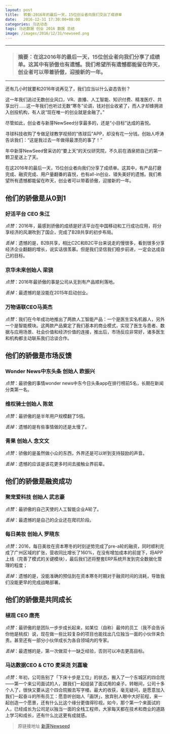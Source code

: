 ```yaml
---
layout: post
title:  转载:2016年的最后一天，15位创业者向我们交出了成绩单
date:   2016-12-31 17:30:00+08:00
categories: 马达动态
tags: 马达数据 创业 2016 数据 总结
image: /images/2016/12/31/newseed.png
---
```


---------
> ### 摘要：在这2016年的最后一天，15位创业者向我们分享了成绩单。这其中有骄傲也有遗憾。我们希望所有遗憾都能留在昨天，创业者可以带着骄傲，迎接新的一年。
--------

还有几小时就要和2016年说再见了，我们应当以什么姿态告别？

这一年我们追过无数创业风口，VR、直播、人工智能、知识付费、精准医疗、共享出行……这一年我们也听过无数“寒冬”论调，钱对创业收紧了，而人才却蜂拥进入创投机构，有人说“现在唯一的创业就是金融了。”

尽管如此，创业者与新芽NewSeed分享最多的，还是“小目标”达成的喜悦。

寻球科技收购了专做足球教学视频的“练球后”APP，却没有花一分钱。创始人呼涛告诉我们：“这是我过去一年做得最漂亮的事了！”

年中新芽NewSeed曾采访的“要上天”的天仪研究院，不久前在酒泉把自己的第一颗卫星送上了天。

在这2016年的最后一天，15位创业者向我们分享了成绩单。这其中，有产品打磨完成、融资完成、用户量翻番的喜悦，也有all-in创业、错失美好的遗憾。我们希望所有遗憾都能留在昨天，创业者可以带着骄傲，迎接新的一年。


## 他们的骄傲是从0到1

### 好活平台 CEO 朱江

*点赞*：2016年，最感到骄傲的成绩是好活平台在中国移动和工行成功应用，将分享经济的风潮吹到了国企，完成了B2B共享的初步布局。

*丢掉*：遗憾的是，B2B共享，相比C2C和B2C平台来说走的慢很多，看到很多分享经济企业翻翻的增长，说实话很羡慕。但是我们坚信我们稳步前进，一定会达成自己的目标。

### 京华未来创始人 梁骁

*点赞*：2016年最骄傲的事是公司从无到有产品顺利落地。

*丢掉*：最遗憾的是没能在2015年启动创业。

### 万物语联CEO马英杰

*点赞*：我们在今年成功地推出了两款人工智能产品：一个是医生实名机器人，另外一个是智能模块。这两款产品奠定了我们基本的商业模式，实现了医生与患者、数据与应用场景、社会价值和经济价值的连接，推出后，市场反应非常好，诸多医生和机构都主动联系我们洽谈合作。


## 他们的骄傲是市场反馈

### Wonder News中东头条 创始人 欧振兴

*点赞*：最骄傲的事情wonder news中东今日头条app在排行榜前5名，长期在新闻分类第一名。

### 维权骑士创始人 陈敛

*点赞*：最骄傲的是半年用户规模翻了5倍。

*丢掉*：遗憾的是有些事情做的还是太慢了。

### 青果 创始人 念文文

*点赞*：骄傲的是虽然做小众的东西，外界还是可以听到支持鼓励的声音。

*丢掉*：遗憾的应该是该花更多时间去接触业界前辈。


## 他们的骄傲是融资成功

### 聚宠爱科技 创始人 武志豪

*点赞*：最骄傲的自己天使的人工智能企业A轮了。

*丢掉*：最遗憾的是自己的企业还在爬坑阶段。

### 每日美妆 创始人 罗晓东

*点赞*：2016，每日美妆在资本寒冬的时刻逆势完成了pre-a轮的融资，同时顺利完成了广州区域的扩张，营收同比增长了160%，在没有增加成本的前提下，将APP上线（完善了模式的关键模块），最后我们还将整套ERP系统开发到完全数据化管理的程度；

*丢掉*：遗憾的是，没能准确的预估到在资本寒冬时期对于融资时间的消耗，导致我们没能更早的完成战略部署。

## 他们的骄傲是共同成长

### 植观 CEO 唐亮

*点赞*：最骄傲的是团队一步步成长起来，如某位（自称）最帅的员工（我不会告诉你他是桃叔）说，现在做一些比较复杂的项目也能找出几位独当一面的小伙伴来负责。甚至还有一部分小伙伴成长为各自领域内的专家。

*丢掉*：最遗憾的是，第一次做双十一缺乏经验，否则可以冲击更高目标。

### 马达数据CEO & CTO 麦采尧 刘嘉瑜

*点赞*：年初，公司告别了「下床十步是工位」的状态，搬入了一个东城区的四合院——第一个来公司面试的人，跟我们一起组装了面试用的桌子。转眼间，公司十多个人了，很快又要从这个四合院搬去写字楼。最大的收获，毫无疑问，是愿意加入我们一起奋斗的所有员工：愿意听创始人「画饼」，放弃别人眼中大好前程，来一起创造一个愿景，还有什么比这个缘分更值得珍视。如今，那个第一个来面试的人，已经成长为公司足以独当一面的全栈工程师，大家每天都在技术和商业的道路上学习和成长，还有什么比这更有成就感。



> 原链接地址 [新芽Newseed](http://newseed.pedaily.cn/201612/201612311328299.shtml)
